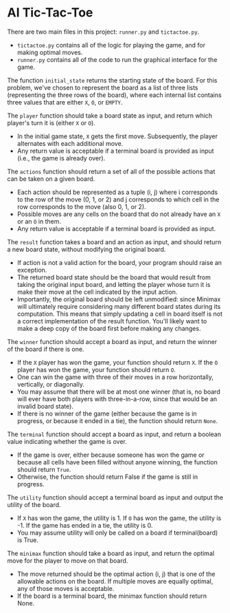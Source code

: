 # AI Tic-Tac-Toe
There are two main files in this project: `runner.py` and `tictactoe.py`. 
- `tictactoe.py` contains all of the logic for playing the game, and for making optimal moves. 
- `runner.py` contains all of the code to run the graphical interface for the game.

The function `initial_state` returns the starting state of the board. For this problem, we've chosen to represent the board as a list of three lists (representing the three rows of the board), where each internal list contains three values that are either `X`, `O`, or `EMPTY`.

The `player` function should take a board state as input, and return which player's turn it is (either `X` or `O`).
- In the initial game state, `X` gets the first move. Subsequently, the player alternates with each additional move.
- Any return value is acceptable if a terminal board is provided as input (i.e., the game is already over).

The `actions` function should return a set of all of the possible actions that can be taken on a given board.
- Each action should be represented as a tuple (i, j) where i corresponds to the row of the move (0, 1, or 2) and j corresponds to which cell in the row corresponds to the move (also 0, 1, or 2).
- Possible moves are any cells on the board that do not already have an `X` or an `O` in them.
- Any return value is acceptable if a terminal board is provided as input.

The `result` function takes a board and an action as input, and should return a new board state, without modifying the original board.
- If action is not a valid action for the board, your program should raise an exception.
- The returned board state should be the board that would result from taking the original input board, and letting the player whose turn it is make their move at the cell indicated by the input action.
- Importantly, the original board should be left unmodified: since Minimax will ultimately require considering many different board states during its computation. This means that simply updating a cell in board itself is not a correct implementation of the result function. You'll likely want to make a deep copy of the board first before making any changes.

The `winner` function should accept a board as input, and return the winner of the board if there is one.
- If the `X` player has won the game, your function should return `X`. If the `O` player has won the game, your function should return `O`.
- One can win the game with three of their moves in a row horizontally, vertically, or diagonally.
- You may assume that there will be at most one winner (that is, no board will ever have both players with three-in-a-row, since that would be an invalid board state).
- If there is no winner of the game (either because the game is in progress, or because it ended in a tie), the function should return `None`.

The `terminal` function should accept a board as input, and return a boolean value indicating whether the game is over.
- If the game is over, either because someone has won the game or because all cells have been filled without anyone winning, the function should return `True`.
- Otherwise, the function should return False if the game is still in progress.

The `utility` function should accept a terminal board as input and output the utility of the board.
- If `X` has won the game, the utility is 1. If `O` has won the game, the utility is -1. If the game has ended in a tie, the utility is 0.
- You may assume utility will only be called on a board if terminal(board) is True.

The `minimax` function should take a board as input, and return the optimal move for the player to move on that board.
- The move returned should be the optimal action (i, j) that is one of the allowable actions on the board. If multiple moves are equally optimal, any of those moves is acceptable.
- If the board is a terminal board, the minimax function should return None.
